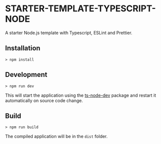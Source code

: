 # STARTER-TEMPLATE-TYPESCRIPT-NODE

A starter Node.js template with Typescript, ESLint and Prettier.

## Installation

```
> npm install
```

## Development

```
> npm run dev
```

This will start the application using the [ts-node-dev](https://github.com/whitecolor/ts-node-dev) package and restart it automatically on source code change.

## Build

```
> npm run build
```

The compiled application will be in the `dist` folder.
